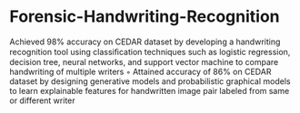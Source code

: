 # Forensic-Handwriting-Recognition

Achieved 98% accuracy on CEDAR dataset by developing a handwriting recognition tool using classiﬁcation techniques such as logistic regression, decision tree, neural networks, and support vector machine to compare handwriting of multiple writers ◦ Attained accuracy of 86% on CEDAR dataset by designing generative models and probabilistic graphical models to learn explainable features for handwritten image pair labeled from same or different writer
